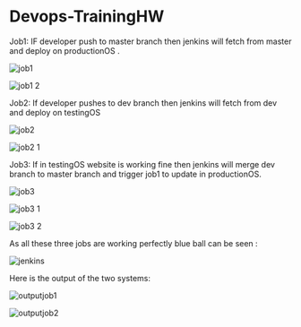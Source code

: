 # Devops-TrainingHW
Job1: IF developer push to master branch then jenkins will fetch from master and deploy on productionOS .


![job1](https://user-images.githubusercontent.com/64701398/81203627-c98d8800-8fe5-11ea-8029-46f8c183a020.png)




![job1 2](https://user-images.githubusercontent.com/64701398/81203649-d14d2c80-8fe5-11ea-91e1-12d0aee8cf63.png)


Job2: If developer pushes to dev branch then jenkins will fetch from dev and deploy on testingOS



![job2](https://user-images.githubusercontent.com/64701398/81203672-d7430d80-8fe5-11ea-824a-0dba51044aff.png)



![job2 1](https://user-images.githubusercontent.com/64701398/81203687-dad69480-8fe5-11ea-8191-7f444bfa26a6.png)


Job3: If in testingOS website is working fine then jenkins will merge dev branch to master branch and trigger job1 to update in productionOS.



![job3](https://user-images.githubusercontent.com/64701398/81203701-de6a1b80-8fe5-11ea-9ffd-bcb616e24943.png)



![job3 1](https://user-images.githubusercontent.com/64701398/81203711-e1650c00-8fe5-11ea-9f82-5a63db91132a.png)



![job3 2](https://user-images.githubusercontent.com/64701398/81203719-e4f89300-8fe5-11ea-957c-2a7c33baefa3.png)


As all these three jobs are working perfectly blue ball can be seen :


![jenkins](https://user-images.githubusercontent.com/64701398/81203736-eb870a80-8fe5-11ea-9eaf-71a3f1db986b.png)


Here is the output of the two systems:


![outputjob1](https://user-images.githubusercontent.com/64701398/81203756-f17ceb80-8fe5-11ea-8d07-7a13804088f7.png)


![outputjob2](https://user-images.githubusercontent.com/64701398/81203762-f477dc00-8fe5-11ea-803b-30a8f200703f.png)






